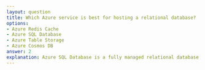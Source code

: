 ```yaml
---
layout: question
title: Which Azure service is best for hosting a relational database?
options:
- Azure Redis Cache
- Azure SQL Database
- Azure Table Storage
- Azure Cosmos DB
answer: 2
explanation: Azure SQL Database is a fully managed relational database service based on SQL Server engine. It provides high availability, automatic backups, and built-in intelligence for optimal performance.
---
```


